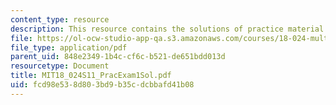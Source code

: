 ```yaml
---
content_type: resource
description: This resource contains the solutions of practice material of exam 1.
file: https://ol-ocw-studio-app-qa.s3.amazonaws.com/courses/18-024-multivariable-calculus-with-theory-spring-2011/fcd98e538d803bd9b35cdcbbafd41b08_MIT18_024S11_PracExam1Sol.pdf
file_type: application/pdf
parent_uid: 848e2349-1b4c-cf6c-b521-de651bdd013d
resourcetype: Document
title: MIT18_024S11_PracExam1Sol.pdf
uid: fcd98e53-8d80-3bd9-b35c-dcbbafd41b08
---
```

